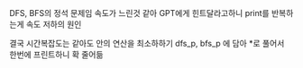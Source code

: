 DFS, BFS의 정석 문제임
속도가 느린것 같아
GPT에게 힌트달라고하니
print를 반복하는게 속도 저하의 원인

결국 시간복잡도는 같아도
안의 연산을 최소하하기
dfs_p, bfs_p 에 담아 *로 풀어서 한번에 프린트하니 확 줄어듦